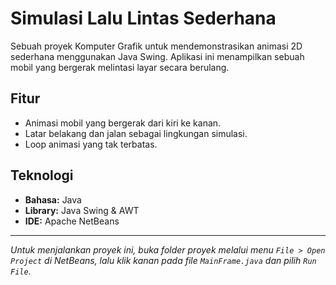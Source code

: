 # Simulasi Lalu Lintas Sederhana

Sebuah proyek Komputer Grafik untuk mendemonstrasikan animasi 2D sederhana menggunakan Java Swing. Aplikasi ini menampilkan sebuah mobil yang bergerak melintasi layar secara berulang.

## Fitur
* Animasi mobil yang bergerak dari kiri ke kanan.
* Latar belakang dan jalan sebagai lingkungan simulasi.
* Loop animasi yang tak terbatas.

## Teknologi
* **Bahasa:** Java
* **Library:** Java Swing & AWT
* **IDE:** Apache NetBeans

---
*Untuk menjalankan proyek ini, buka folder proyek melalui menu `File > Open Project` di NetBeans, lalu klik kanan pada file `MainFrame.java` dan pilih `Run File`.*
